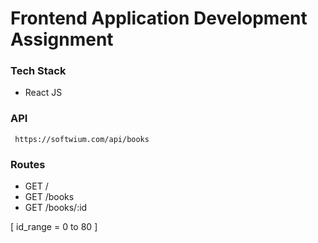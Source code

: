 # Frontend Application Development Assignment

### Tech Stack
- React JS

### API 
```
 https://softwium.com/api/books
```

### Routes 
- GET /
- GET /books
- GET /books/:id 

[ id_range = 0 to 80 ]

